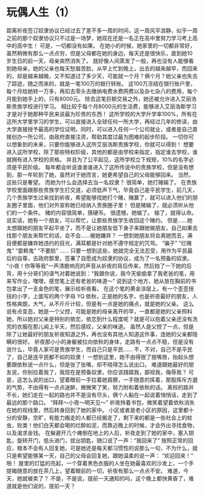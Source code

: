 # 玩偶人生（1）

距离祈夜签订奴隶协议已经过去了差不多一周的时间，这一周风平浪静，似乎一周之前的那个奴隶协议只不过是一场梦，她现在还是一名正在高中里努力学习考上高中的高中生！
可是，一切都没有如果。
在她小的时候，她家里的一切都非常好，虽然稍微有那么一点点穷，但是父母都在她的身边，每天还是很快乐，直到她10岁生日的前一天，母亲突然消失了。
就好像人间蒸发了一般，再也没有人能够看到她母亲，她的父亲也每天愁眉苦脸，从早上忙到晚上，出去的越来越早，而回来的，却是越来越晚，又不知道过了多少天，可能就一个月？俩个月？她父亲也失去了踪迹，随之而来的，就是一笔100万的银行转账。
这100万冻结在银行账户里，每个月给她转一万多，再扣去零头去缴纳电费水费网费以及杂七杂八的费用，每个月能到她手上的，只有8000元。
除去这笔巨额交易之外，她还被允许进入艾丽浩斯贵族学校进行学习。
相比较于每个月8000元的生活费，能够进入艾丽浩斯学习才是对于她那种平民来说最为珍贵的东西！
这所学校的大学升学率100%，所有在这所大学里学习的学生，可以直接进入全球任何一所大学，再经过几年的修读，由大学直接授予最高的学位证明，同时，可以进入任何一个公司就业，或者是自己直接创办一所公司，由政府直接注资，帮助其度过最为困难的起步阶段。
一切你可以想象到的未来，只要你能够进入这所艾丽浩斯贵族学校，你就可以得到！
想要进入这所学校，除了那些特权阶级，其他的都是由学校来指定，指定谁去学校，谁就拥有进入学校的资格。
并且为了公平起见，这所学校立下规矩，10%的名字必须是平民阶级。
每年都会听说谁谁谁进入了这所传说中的贵族学校，但是没有想到，那一年轮到了她，虽然对于她而言，她更希望自己的父母能够回来。
当然，这些只是奢望。
而她为什么会选择去当一名奴隶？
很简单，她打赌输了。
在贵族学校里面跟那些贵族学生打交道，必须低声下气，毕竟自己是平民学生，前几天，几个贵族学生过来找到祈夜，希望能够找她打个赌，赌赢了，就可以进入他们的朋友圈子里面，他们对外宣称她已经纳入贵族圈子里！
但是赌输了，就必须听从他们的一个条件。
赌的内容很简单，猜硬币。
很遗憾，她输了。
输了，就得认命。
说实话，她有一个朋友，可以帮忙，让那些贵族学生收回这个赌约。
但是……她太想跟她的朋友平起平坐了，而不是让她朋友低下身子来跟她做朋友，自己如果去找那个朋友来帮忙的话，会不会……被她嫌弃？
一想到她朋友将会离她而去，满目便都是嫌弃她违约的目光，满耳都是针对她不遵守规定的咒骂。
“骗子”
“烂赌鬼”
“耍赖鬼”
“不要脸”
……
只要一想到这些，她就完全无法忍受，用作为平民最后的自尊，去政府那里，签署了自愿成为奴隶的协议，成为了一名预备的奴隶。
“小夜！你等等我”一声清脆响亮的声音从祈夜的背后传来，然后拍了一下她的后背，用十分哥们的语气对着她说到：“我跟你说，我今天偷偷拿了我老爸的笔，用来写作业，嘿嘿，感觉笔上还有老爸的味道～”
说到这个地方，她从放在胸前的书包拿出了一支金色的笔，展示给祈夜看。
在这个笔的黄金涂层上，有一个歪歪扭扭的小字，上面写的两个字母
YQ
依秋，正是她的名字，也是祈夜最好的朋友，人性格爽朗，大气，从不斤斤计较，但是有一点是她的痛点，就是她的父亲。
这么说有点变态，她是一个父控，可能是她的母亲离开的早，一直都是她的父亲照料她，所以她对父亲是特别的依恋，依恋到什么程度呢？就是可以抱着父亲还没有洗完的衣服在那儿闻上半天，然后感叹，父亲的味道。
虽然人是父控了一点，但是除了让她最好的朋友祈夜知道之外，再也没有其他人知道这件事，连她的父亲都隐瞒的很好。
祈夜那小小的身躯被拉向依秋的身体，走路有一点点不稳，但是没有说什么，毕竟人家可是贵族学生，而自己只是平民……
不，不对，自己不是平民了，自己是连平民都不如的奴隶！
一想到这里，她不由得抿了抿嘴唇，抬起头想要跟依秋说一点什么，但是张了张嘴，却不晓得怎么说出口。
难道跟她最好的朋友说，你别拉着我了，我现在是预备奴隶，你应该践踏我，鄙视我，侮辱我？
可是，这怎么说的出口，望着眼前一手拉着她肩膀，一手随意的挥着，那股挥斥方遒的气势，不由得有一点点迷醉，微微笑了笑，努力附和着依秋的话。
离校的路并不长，她们走在一起的路也并不是没有尽头，俩个人黏在一起说着悄悄话，走到了最远的那个路口。
“拜拜～小夜～明天见～”
祈夜拎着书包，微笑着望着依秋消失在她的视线里，然后转身回到了她的家中。
小区或者是老小区的原因，这里都十分的安静，空旷，有能力搬走的人都已经搬走了，剩下来的都是一些社会上的蛀虫，败类！他们白天都会喝的烂醉如泥，而靠近晚上的时候，才会外出寻找食物，以及渴求金钱。
在躲避开几个瘫倒在地上的人后，祈夜走到了她的家中，塞入钥匙，旋转开门，低头进门，拔出钥匙，随口说了一声：“我回来了”
按照正常的回应，根本不会有人回复她，可是她还是每天都习惯性的说那么一句，不为什么，就只是希望能够某一天，自己的父母会回复她，跟她温柔的说一声：
“欢迎回来！”
啪！
屋里的灯猛的亮起，一个穿着黑色衣服的人坐在她最喜欢的沙发上，一个手提箱随意的放在茶几上，望着眼前的一切，祈夜有那么一点点不安。
难道，今天，她就被卖了？
不是，不是说，提前一天通知的吗，这个晚上都快黄昏了，难道就是他们说的，提前一天？
